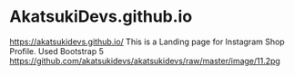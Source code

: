 # AkatsukiDevs.github.io
https://akatsukidevs.github.io/
This is a Landing page for Instagram Shop Profile.
Used Bootstrap 5
https://github.com/akatsukidevs/akatsukidevs/raw/master/image/11.2pg
